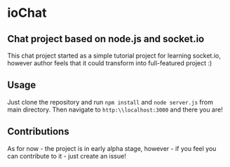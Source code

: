 ioChat
======


Chat project based on node.js and socket.io
-------------------------------------------
This chat project started as a simple tutorial project for learning socket.io, however author feels that it could transform into full-featured project :)

Usage
-----
Just clone the repository and run `npm install` and `node server.js` from main directory. Then navigate to `http:\\localhost:3000` and there you are!

Contributions
-------------
As for now - the project is in early alpha stage, however - if you feel you can contribute to it - just create an issue!

